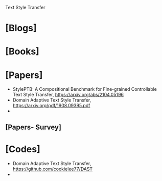 Text Style Transfer

# [Blogs]


# [Books]


# [Papers]
+ StylePTB: A Compositional Benchmark for Fine-grained Controllable Text Style Transfer, https://arxiv.org/abs/2104.05196
+ Domain Adaptive Text Style Transfer, https://arxiv.org/pdf/1908.09395.pdf
+ 

## [Papers- Survey]


# [Codes]
+ Domain Adaptive Text Style Transfer, https://github.com/cookielee77/DAST
+ 
